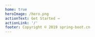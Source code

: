 ```yaml
---
home: true
heroImage: /hero.png
actionText: Get Started →
actionLink: '/'
footer: Copyright © 2019 spring-boot.cn
---
```


